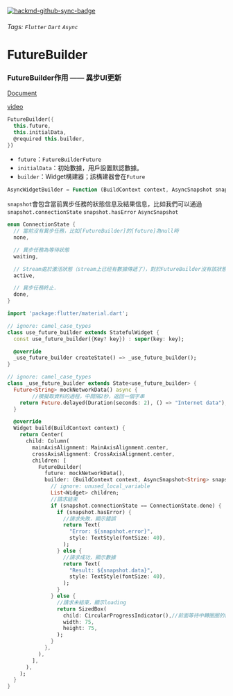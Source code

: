 [![hackmd-github-sync-badge](https://hackmd.io/epCtheh6Qg6WbSESx9_3Wg/badge)](https://hackmd.io/epCtheh6Qg6WbSESx9_3Wg)
###### Tags: `Flutter` `Dart` `Async`
# FutureBuilder

### FutureBuilder作用 —— 異步UI更新

[Document](https://api.flutter.dev/flutter/widgets/FutureBuilder-class.html)

[video](http://youtube.com/watch?v=ek8ZPdWj4Qo&list=PLjxrf2q8roU23XGwz3Km7sQZFTdB996iG&index=8)

```dart
FutureBuilder({
  this.future,
  this.initialData,
  @required this.builder,
})
```

- `future`：`FutureBuilderFuture`
- `initialData`：初始數據，用戶設置默認數據。
- `builder`：Widget構建器；該構建器會在`Future`

```dart
AsyncWidgetBuilder = Function (BuildContext context, AsyncSnapshot snapshot)
```

`snapshot`會包含當前異步任務的狀態信息及結果信息，比如我們可以通過`snapshot.connectionState` `snapshot.hasError` `AsyncSnapshot`

```dart
enum ConnectionState {
  // 當前沒有異步任務，比如[FutureBuilder]的[future]為null時
  none,

  // 異步任務為等待狀態
  waiting,

  // Stream處於激活狀態（stream上已经有數據傳遞了），對於FutureBuilder沒有該狀態。
  active,

  // 異步任務終止.
  done,
}
```

```dart
import 'package:flutter/material.dart';

// ignore: camel_case_types
class use_future_builder extends StatefulWidget {
  const use_future_builder({Key? key}) : super(key: key);

  @override
  _use_future_builder createState() => _use_future_builder();
}

// ignore: camel_case_types
class _use_future_builder extends State<use_future_builder> {
  Future<String> mockNetworkData() async {
		//模擬取資料的過程，中間隔2秒，返回一個字串
    return Future.delayed(Duration(seconds: 2), () => "Internet data");
  }

  @override
  Widget build(BuildContext context) {
    return Center(
      child: Column(
        mainAxisAlignment: MainAxisAlignment.center,
        crossAxisAlignment: CrossAxisAlignment.center,
        children: [
          FutureBuilder(
            future: mockNetworkData(),
            builder: (BuildContext context, AsyncSnapshot<String> snapshot) {
              // ignore: unused_local_variable
              List<Widget> children;
              //請求結束
              if (snapshot.connectionState == ConnectionState.done) {
                if (snapshot.hasError) {
                  //請求失敗，顯示錯誤
                  return Text(
                    "Error: ${snapshot.error}",
                    style: TextStyle(fontSize: 40),
                  );
                } else {
                  //請求成功，顯示數據
                  return Text(
                    "Result: ${snapshot.data}",
                    style: TextStyle(fontSize: 40),
                  );
                }
              } else {
                //請求未結束，顯示loading
                return SizedBox(
                  child: CircularProgressIndicator(),//前面等待中轉圈圈的標誌
                  width: 75,
                  height: 75,
                );
              }
            },
          ),
        ],
      ),
    );
  }
}
```